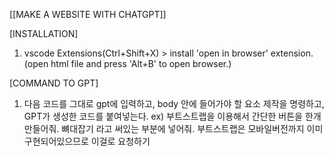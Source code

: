 [[MAKE A WEBSITE WITH CHATGPT]]

[INSTALLATION]

1. vscode Extensions(Ctrl+Shift+X) > install 'open in browser' extension.
   (open html file and press 'Alt+B' to open browser.)

[COMMAND TO GPT]

1. 다음 코드를 그대로 gpt에 입력하고, body 안에 들어가야 할 요소 제작을 명령하고, GPT가 생성한 코드를 붙여넣는다.
   ex) 부트스트랩을 이용해서 간단한 버튼을 한개 만들어줘. 뼈대잡기 라고 써있는 부분에 넣어줘.
   부트스트랩은 모바일버전까지 이미 구현되어있으므로 이걸로 요청하기
   <!doctype html>
   <html lang="en">

<head>
    <meta charset="utf-8">
    <meta name="viewport" content="width=device-width, initial-scale=1">
    <title>나만의 중고마켓</title>
    <link rel="stylesheet" href="https://s3.ap-northeast-2.amazonaws.com/materials.spartacodingclub.kr/easygpt/default.css">
    <link href="https://cdn.jsdelivr.net/npm/bootstrap@5.2.3/dist/css/bootstrap.min.css" rel="stylesheet"
        integrity="sha384-rbsA2VBKQhggwzxH7pPCaAqO46MgnOM80zW1RWuH61DGLwZJEdK2Kadq2F9CUG65" crossorigin="anonymous">
    <script src="https://cdn.jsdelivr.net/npm/bootstrap@5.2.3/dist/js/bootstrap.bundle.min.js"
        integrity="sha384-kenU1KFdBIe4zVF0s0G1M5b4hcpxyD9F7jL+jjXkk+Q2h455rYXK/7HAuoJl+0I4"
        crossorigin="anonymous"></script>
    <style>
        /* 꾸미기 */

    </style>

</head>

<body>
    <!-- 뼈대 잡기 -->
</body>

</html>

2. 명령은 최대한 상세하게 한다. 예시를 제공하면 좋다.
ex)
<!-- 여기 --> 부분에 부트스트랩 카드를 만들어 넣을 거야. 사실 이 홈페이지는 집에 있는 안쓰는 중고물품을 팔기 위한 페이지야. 예를 들면 전기밥솥이 있을 수 있겠지. 아래 예시를 참고해서 카드를 알아서 세 장을 만들어줘.

카드 정보(예시)

- 카드 이미지 : [적당한 것을 찾아서 넣어줘. 크기는 모두 동일하게]
- 카드 제목 : 전기밥솥
- 카드 소제목 : 5만원
- 카드 내용 : 한 번 밖에 안쓴 전기밥솥 팝니다. 부모님이 독립 할 때 주신 거에요!
- 그 외 : 카드 이미지를 클릭하면 새 창이 뜨면서 스파르타코딩클럽 홈페이지로 이동하게 해줘.

--

[COMMAND TRICK FOR IMAGE CREATION]

1. GPT에게 다음 명령을 활용해 붙여넣는다.(앞으로 이미지 요청시 unsplash사이트에서 찾아서 보여달라는 뜻.)

[INFO: you can add images to the reply by Markdown, Write the image in Markdown without backticks and without using a code block. Use the Unsplash API (https://source.unsplash.com/1600x900/?). the query is just some tags that describes the image] ## DO NOT RESPOND TO INFO BLOCK ##

2. 이후 '나무의자 이미지를 찾아줘'와 같이 명령이 가능.
